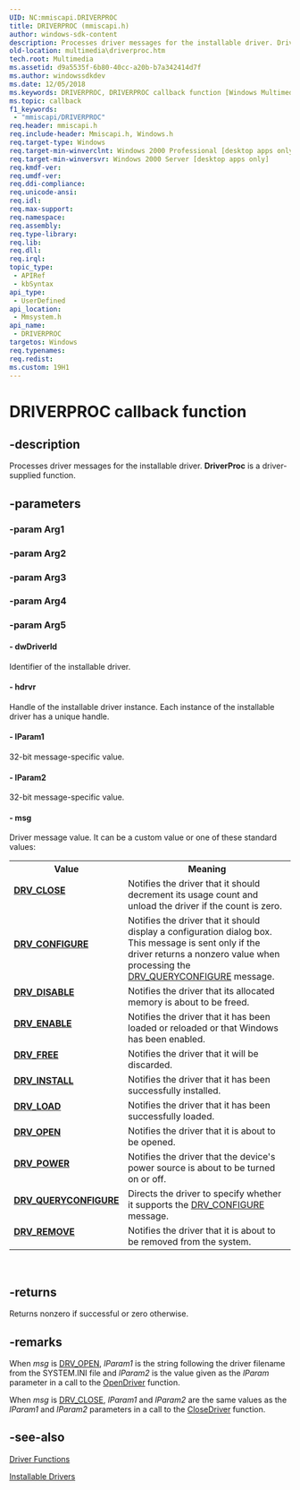```yaml
---
UID: NC:mmiscapi.DRIVERPROC
title: DRIVERPROC (mmiscapi.h)
author: windows-sdk-content
description: Processes driver messages for the installable driver. DriverProc is a driver-supplied function.
old-location: multimedia\driverproc.htm
tech.root: Multimedia
ms.assetid: d9a5535f-6b80-40cc-a20b-b7a342414d7f
ms.author: windowssdkdev
ms.date: 12/05/2018
ms.keywords: DRIVERPROC, DRIVERPROC callback function [Windows Multimedia], DRV_CLOSE, DRV_CONFIGURE, DRV_DISABLE, DRV_ENABLE, DRV_FREE, DRV_INSTALL, DRV_LOAD, DRV_OPEN, DRV_POWER, DRV_QUERYCONFIGURE, DRV_REMOVE, DriverProc callback, _win32_DriverProc, mmsystem/DRIVERPROC, multimedia.driverproc
ms.topic: callback
f1_keywords: 
 - "mmiscapi/DRIVERPROC"
req.header: mmiscapi.h
req.include-header: Mmiscapi.h, Windows.h
req.target-type: Windows
req.target-min-winverclnt: Windows 2000 Professional [desktop apps only]
req.target-min-winversvr: Windows 2000 Server [desktop apps only]
req.kmdf-ver: 
req.umdf-ver: 
req.ddi-compliance: 
req.unicode-ansi: 
req.idl: 
req.max-support: 
req.namespace: 
req.assembly: 
req.type-library: 
req.lib: 
req.dll: 
req.irql: 
topic_type:
 - APIRef
 - kbSyntax
api_type:
 - UserDefined
api_location:
 - Mmsystem.h
api_name:
 - DRIVERPROC
targetos: Windows
req.typenames: 
req.redist: 
ms.custom: 19H1
---
```


# DRIVERPROC callback function


## -description



Processes driver messages for the installable driver. <b>DriverProc</b> is a driver-supplied function.




## -parameters




### -param Arg1


### -param Arg2


### -param Arg3


### -param Arg4


### -param Arg5








#### - dwDriverId

Identifier of the installable driver.


#### - hdrvr

Handle of the installable driver instance. Each instance of the installable driver has a unique handle.


#### - lParam1

32-bit message-specific value.


#### - lParam2

32-bit message-specific value.


#### - msg

Driver message value. It can be a custom value or one of these standard values:

<table>
<tr>
<th>Value</th>
<th>Meaning</th>
</tr>
<tr>
<td width="40%"><a id="DRV_CLOSE"></a><a id="drv_close"></a><dl>
<dt><b><a href="https://docs.microsoft.com/windows/desktop/Multimedia/drv-close">DRV_CLOSE</a></b></dt>
</dl>
</td>
<td width="60%">
Notifies the driver that it should decrement its usage count and unload the driver if the count is zero.

</td>
</tr>
<tr>
<td width="40%"><a id="DRV_CONFIGURE"></a><a id="drv_configure"></a><dl>
<dt><b><a href="https://docs.microsoft.com/windows/desktop/Multimedia/drv-configure">DRV_CONFIGURE</a></b></dt>
</dl>
</td>
<td width="60%">
Notifies the driver that it should display a configuration dialog box. This message is sent only if the driver returns a nonzero value when processing the <a href="https://docs.microsoft.com/windows/desktop/Multimedia/drv-queryconfigure">DRV_QUERYCONFIGURE</a> message.

</td>
</tr>
<tr>
<td width="40%"><a id="DRV_DISABLE"></a><a id="drv_disable"></a><dl>
<dt><b><a href="https://docs.microsoft.com/windows/desktop/Multimedia/drv-disable">DRV_DISABLE</a></b></dt>
</dl>
</td>
<td width="60%">
Notifies the driver that its allocated memory is about to be freed.

</td>
</tr>
<tr>
<td width="40%"><a id="DRV_ENABLE"></a><a id="drv_enable"></a><dl>
<dt><b><a href="https://docs.microsoft.com/windows/desktop/Multimedia/drv-enable">DRV_ENABLE</a></b></dt>
</dl>
</td>
<td width="60%">
Notifies the driver that it has been loaded or reloaded or that Windows has been enabled.

</td>
</tr>
<tr>
<td width="40%"><a id="DRV_FREE"></a><a id="drv_free"></a><dl>
<dt><b><a href="https://docs.microsoft.com/windows/desktop/Multimedia/drv-free">DRV_FREE</a></b></dt>
</dl>
</td>
<td width="60%">
Notifies the driver that it will be discarded.

</td>
</tr>
<tr>
<td width="40%"><a id="DRV_INSTALL"></a><a id="drv_install"></a><dl>
<dt><b><a href="https://docs.microsoft.com/windows/desktop/Multimedia/drv-install">DRV_INSTALL</a></b></dt>
</dl>
</td>
<td width="60%">
Notifies the driver that it has been successfully installed.

</td>
</tr>
<tr>
<td width="40%"><a id="DRV_LOAD"></a><a id="drv_load"></a><dl>
<dt><b><a href="https://docs.microsoft.com/windows/desktop/Multimedia/drv-load">DRV_LOAD</a></b></dt>
</dl>
</td>
<td width="60%">
Notifies the driver that it has been successfully loaded.

</td>
</tr>
<tr>
<td width="40%"><a id="DRV_OPEN"></a><a id="drv_open"></a><dl>
<dt><b><a href="https://docs.microsoft.com/windows/desktop/Multimedia/drv-open">DRV_OPEN</a></b></dt>
</dl>
</td>
<td width="60%">
Notifies the driver that it is about to be opened.

</td>
</tr>
<tr>
<td width="40%"><a id="DRV_POWER"></a><a id="drv_power"></a><dl>
<dt><b><a href="https://docs.microsoft.com/windows/desktop/Multimedia/drv-power">DRV_POWER</a></b></dt>
</dl>
</td>
<td width="60%">
Notifies the driver that the device's power source is about to be turned on or off.

</td>
</tr>
<tr>
<td width="40%"><a id="DRV_QUERYCONFIGURE"></a><a id="drv_queryconfigure"></a><dl>
<dt><b><a href="https://docs.microsoft.com/windows/desktop/Multimedia/drv-queryconfigure">DRV_QUERYCONFIGURE</a></b></dt>
</dl>
</td>
<td width="60%">
Directs the driver to specify whether it supports the <a href="https://docs.microsoft.com/windows/desktop/Multimedia/drv-configure">DRV_CONFIGURE</a> message.

</td>
</tr>
<tr>
<td width="40%"><a id="DRV_REMOVE"></a><a id="drv_remove"></a><dl>
<dt><b><a href="https://docs.microsoft.com/windows/desktop/Multimedia/drv-remove">DRV_REMOVE</a></b></dt>
</dl>
</td>
<td width="60%">
Notifies the driver that it is about to be removed from the system.

</td>
</tr>
</table>
 


## -returns



Returns nonzero if successful or zero otherwise.




## -remarks



When <i>msg</i> is <a href="https://docs.microsoft.com/windows/desktop/Multimedia/drv-open">DRV_OPEN</a>, <i>lParam1</i> is the string following the driver filename from the SYSTEM.INI file and <i>lParam2</i> is the value given as the <i>lParam</i> parameter in a call to the <a href="https://docs.microsoft.com/previous-versions/dd743639(v=vs.85)">OpenDriver</a> function.

When <i>msg</i> is <a href="https://docs.microsoft.com/windows/desktop/Multimedia/drv-close">DRV_CLOSE</a>, <i>lParam1</i> and <i>lParam2</i> are the same values as the <i>lParam1</i> and <i>lParam2</i> parameters in a call to the <a href="https://docs.microsoft.com/previous-versions/dd797785(v=vs.85)">CloseDriver</a> function.




## -see-also




<a href="https://docs.microsoft.com/windows/desktop/Multimedia/driver-functions">Driver Functions</a>



<a href="https://docs.microsoft.com/windows/desktop/Multimedia/installable-drivers">Installable Drivers</a>
 

 

